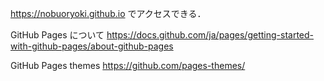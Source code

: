 https://nobuoryoki.github.io でアクセスできる．


GitHub Pages について 
https://docs.github.com/ja/pages/getting-started-with-github-pages/about-github-pages

GitHub Pages themes 
https://github.com/pages-themes/
